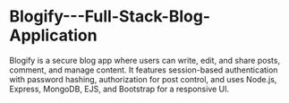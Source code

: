 # Blogify---Full-Stack-Blog-Application
Blogify is a secure blog app where users can write, edit, and share posts, comment, and manage content. It features session-based authentication with password hashing, authorization for post control, and uses Node.js, Express, MongoDB, EJS, and Bootstrap for a responsive UI.
